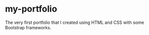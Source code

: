 # my-portfolio
The very first portfolio that I created using HTML and CSS with some Bootstrap frameworks.
